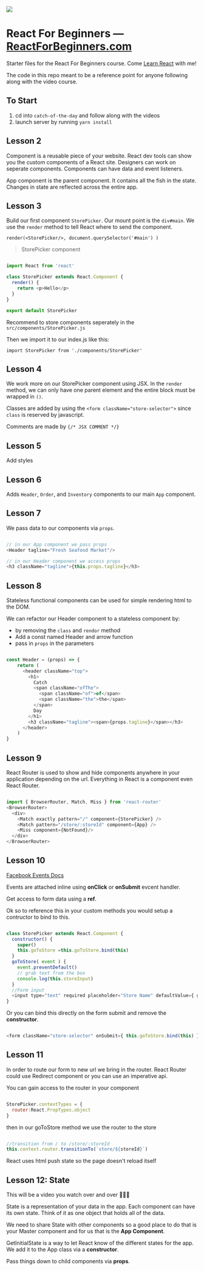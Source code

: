 ![](http://wes.io/dgAQ/content)

# React For Beginners — [ReactForBeginners.com][ReactForBeginners.com]

Starter files for the React For Beginners course. Come [Learn React][ReactForBeginners.com] with me!

The code in this repo meant to be a reference point for anyone following along with the video course.

## To Start

1. cd into `catch-of-the-day` and follow along with the videos
1. launch server by running `yarn install`

## Lesson 2

Component is a reusable piece of your website. React dev tools can show you the custom components of a React site. Designers can work on seperate components. Components can have data and event listeners.

App component is the parent component. It contains all the fish in the state. Changes in state are reflected across the entire app.

## Lesson 3

Build our first component `StorePicker`. Our mount point is the `div#main`. We use the `render` method to tell React where to send the component.

`render(<StorePicker/>, document.querySelector('#main') )`

> StorePicker component

```javascript

import React from 'react'

class StorePicker extends React.Component {
  render() {
    return <p>Hello</p>
  }
}

export default StorePicker

```

Recommend to store components seperately in the `src/components/StorePicker.js`

Then we import it to our index.js like this:

`import StorePicker from './components/StorePicker'`

## Lesson 4

We work more on our StorePicker component using JSX. In the `render` method, we can only have one parent element and the entire block must be wrapped in `()`.

Classes are added by using the `<form className="store-selector">` since `class` is reserved by javascript.

Comments are made by `{/* JSX COMMENT */}`

## Lesson 5

Add styles

## Lesson 6

Adds `Header`, `Order`, and `Inventory` components to our main `App` component.

## Lesson 7

We pass data to our components via `props`.

```javascript

// in our App component we pass props
<Header tagline="Fresh Seafood Market"/>

// in our Header component we access props
<h3 className="tagline">{this.props.tagline}</h3>

```

## Lesson 8

Stateless functional components can be used for simple rendering html to the DOM.

We can refactor our Header component to a stateless component by:

* by removing the `class` and `rendor` method
* Add a const named Header and arrow function
* pass in `props` in the parameters

```javascript

const Header = (props) => {
    return (
      <header className="top">
        <h1>
          Catch
          <span className="ofThe">
            <span className="of">of</span>
            <span className="the">the</span>
          </span>
          Day
        </h1>
        <h3 className="tagline"><span>{props.tagline}</span></h3>
      </header>
    )
}

```

## Lesson 9

React Router is used to show and hide components anywhere in your application depending on the url. Everything in React is a component even React Router.

```javascript

import { BrowserRouter, Match, Miss } from 'react-router'
<BrowserRouter>
  <div>
    <Match exactly pattern="/" component={StorePicker} />
    <Match pattern="/store/:storeId" component={App} />
    <Miss component={NotFound}/>
  </div>
</BrowserRouter>

```

## Lesson 10

[Facebook Events Docs][fb-events]

Events are attached inline using **onClick** or **onSubmit** evcent handler.

Get access to form data using a **ref**.

Ok so to reference this in your custom methods you would setup a contructor to bind to this.

```javascript

class StorePicker extends React.Component {
  constructor() {
    super()
    this.goToStore =this.goToStore.bind(this)
  }
  goToStore( event ) {
    event.preventDefault()
    // grab text from the box
    console.log(this.storeInput)
  }
  //Form input
  <input type="text" required placeholder="Store Name" defaultValue={ getFunName() } ref={ (input) => {this.storeInput = input} } />
}

```

Or you can bind this directly on the form submit and remove the **constructor**.

 ```javascript

<form className="store-selector" onSubmit={ this.goToStore.bind(this) } >

```

## Lesson 11

In order to route our form to new url we bring in the router.
React Router could use Redirect component or you can use an imperative api.

You can gain access to the router in your component

```javascript

StorePicker.contextTypes = {
  router:React.PropTypes.object
}

```
then in our goToStore method we use the router to the store

```javascript

//transition from / to /store/:storeId
this.context.router.transitionTo(`store/${storeId}`)

```

React uses html push state so the page doesn't reload itself

## Lesson 12: State

This will be a video you watch over and over 🐠🐠🐠

State is a representation of your data in the app. Each component can have its own state. Think of it as one object that holds all of the data.

We need to share State with other components so a good place to do that is your Master component and for us that is the **App Component**.

GetInitialState is a way to let React know of the different states for the app. We add it to the App class via a **constructor**.

Pass things down to child components via **props**.


[ReactForBeginners.com]: https://ReactForBeginners.com/
[fb-events]: https://facebook.github.io/react/docs/events.html